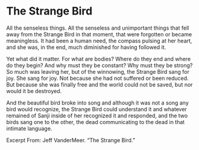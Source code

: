 # The Strange Bird

All the senseless things. All the senseless and unimportant things that fell away from the Strange Bird in that moment, that were forgotten or became meaningless. It had been a human need, the compass pulsing at her heart, and she was, in the end, much diminished for having followed it.

Yet what did it matter. For what are bodies? Where do they end and where do they begin? And why must they be constant? Why must they be strong? So much was leaving her, but of the winnowing, the Strange Bird sang for joy. She sang for joy. Not because she had not suffered or been reduced. But because she was finally free and the world could not be saved, but nor would it be destroyed.

And the beautiful bird broke into song and although it was not a song any bird would recognize, the Strange Bird could understand it and whatever remained of Sanji inside of her recognized it and responded, and the two birds sang one to the other, the dead communicating to the dead in that intimate language.

Excerpt From: Jeff VanderMeer. “The Strange Bird.”